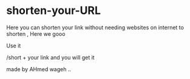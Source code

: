 # shorten-your-URL
Here you can shorten your link without needing websites on internet to shorten , Here we gooo


Use it

/short + your link and you will get it

made by AHmed wageh ..
